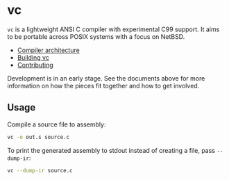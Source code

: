 # vc

`vc` is a lightweight ANSI C compiler with experimental C99 support. It
aims to be portable across POSIX systems with a focus on NetBSD.

- [Compiler architecture](docs/architecture.md)
- [Building vc](docs/building.md)
- [Contributing](CONTRIBUTING.md)

Development is in an early stage. See the documents above for more
information on how the pieces fit together and how to get involved.

## Usage

Compile a source file to assembly:

```sh
vc -o out.s source.c
```

To print the generated assembly to stdout instead of creating a file,
pass `--dump-ir`:

```sh
vc --dump-ir source.c
```
